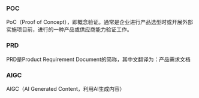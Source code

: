 ### POC

PoC（Proof of Concept），即概念验证。通常是企业进行产品选型时或开展外部实施项目前，进行的一种产品或供应商能力验证工作。

### PRD

PRD是Product Requirement Document的简称，其中文翻译为：产品需求文档

### AIGC

AIGC（AI Generated Content，利用AI生成内容）
